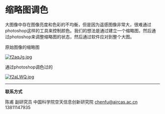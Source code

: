 # 缩略图调色



大图像中存在图像亮度和色彩的不均衡，但是因为遥感图像非常大，很难通过photoshop这样的工具来控制颜色。我们的想法是通过建立一个缩略图，然后通过photoshop来调整缩略图的状态，然后通过软件应对到整个大图。



原始图像的缩略图

[![f2aqJg.jpg](https://z3.ax1x.com/2021/08/15/f2aqJg.jpg)](https://imgtu.com/i/f2aqJg)



通过photoshop调色过的

[![f2aLWQ.jpg](https://z3.ax1x.com/2021/08/15/f2aLWQ.jpg)](https://imgtu.com/i/f2aLWQ)



---

**联系方式**

陈甫 副研究员
中国科学院空天信息创新研究院
chenfu@aircas.ac.cn
13811147935

